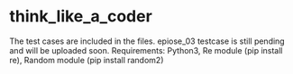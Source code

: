 # think_like_a_coder


The test cases are included in the files. epiose_03 testcase is still pending and will be uploaded soon. 
Requirements:
Python3, 
 Re module (pip install re), 
 Random module (pip install random2)
